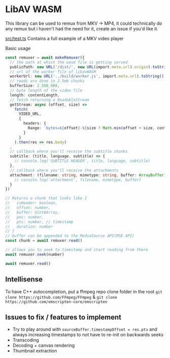 # LibAV WASM

This library can be used to remux from MKV -> MP4, it could technically do any remux but i haven't had the need for it, create an issue if you'd like it.

[src/test.ts](https://github.com/Banou26/libav-wasm/blob/main/src/test.ts)
Contains a full example of a MKV video player

Basic usage
```ts
const remuxer = await makeRemuxer({
  // the path at which the wasm file is getting served
  publicPath: new URL('/dist/', new URL(import.meta.url).origin).toString(),
  // url of the worker file of libavWASM
  workerUrl: new URL('../build/worker.js', import.meta.url).toString(),
  // reads are done in 2.5mb chunks
  bufferSize: 2_500_000,
  // byte length of the video file
  length: contentLength,
  // fetch returning a ReadableStream
  getStream: async (offset, size) =>
    fetch(
      VIDEO_URL,
      {
        headers: {
          Range: `bytes=${offset}-${size ? Math.min(offset + size, contentLength) - 1 : ''}`
        }
      }
    ).then(res => res.body)
  ,
  // callback where you'll receive the subtitle chunks
  subtitle: (title, language, subtitle) => {
    // console.log('SUBTITLE HEADER', title, language, subtitle)
  },
  // callback where you'll receive the attachments
  attachment: (filename: string, mimetype: string, buffer: ArrayBuffer) => {
    // console.log('attachment', filename, mimetype, buffer)
  }
})

// Returns a chunk that looks like {
//   isHeader: boolean,
//   offset: number,
//   buffer: Uint8Array,
//   pos: number,
//   pts: number, // timestamp
//   duration: number
// }
// buffer can be appended to the MediaSource API(MSE API)
const chunk = await remuxer.read()

// allows you to seek to timestamp and start reading from there
await remuxer.seek(number)

await remuxer.read()
```



## Intellisense 
To have C++ autocompletion, put a ffmpeg repo clone folder in the root
`git clone https://github.com/FFmpeg/FFmpeg` & `git clone https://github.com/emscripten-core/emscripten`



## Issues to fix / features to implement
- Try to play around with `sourceBuffer.timestampOffset = res.pts` and always increasing timestamps to not have to re-init on backwards seeks
- Transcoding
- Decoding + canvas rendering
- Thumbnail extraction

<!-- https://www.ffmpeg.org/doxygen/trunk/remuxing_8c-example.html -->
<!-- https://github.com/leandromoreira/ffmpeg-libav-tutorial -->
